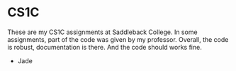 # CS1C
 These are my CS1C assignments at Saddleback College. In some assignments, part of the code was given by my professor. 
 Overall, the code is robust, documentation is there. And the code should works fine.
- Jade
